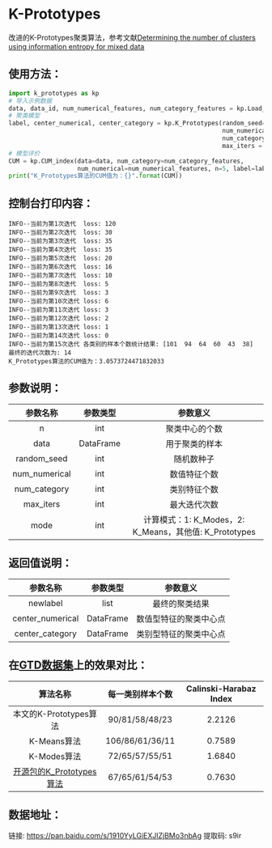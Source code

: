 # K-Prototypes
改进的K-Prototypes聚类算法，参考文献[Determining the number of clusters using information entropy for mixed data](http://jiyeliang.net/Cms_Data/Contents/SXU_JYL/Folders/JournalPapers/~contents/BD5238EEQPQYXZPP/Determining%20the%20number%20of%20clusters%20using%20information%20entropy%20for%20mixed%20data(2012)PR.pdf)

## 使用方法：
```python
import k_prototypes as kp
# 导入示例数据
data, data_id, num_numerical_features, num_category_features = kp.Load_Data(demo=True)
# 聚类模型
label, center_numerical, center_category = kp.K_Prototypes(random_seed=2020, n=6, data=data, 
                                                           num_numerical=num_numerical_features, 
                                                           num_category=num_category_features, 
                                                           max_iters = 10, mode=3)
# 模型评价
CUM = kp.CUM_index(data=data, num_category=num_category_features, 
                   num_numerical=num_numerical_features, n=5, label=label, mode=3)
print("K_Prototypes算法的CUM值为：{}".format(CUM))
```
## 控制台打印内容：
```terminal
INFO--当前为第1次迭代  loss: 120
INFO--当前为第2次迭代  loss: 30
INFO--当前为第3次迭代  loss: 35
INFO--当前为第4次迭代  loss: 35
INFO--当前为第5次迭代  loss: 20
INFO--当前为第6次迭代  loss: 16
INFO--当前为第7次迭代  loss: 10
INFO--当前为第8次迭代  loss: 5
INFO--当前为第9次迭代  loss: 3
INFO--当前为第10次迭代 loss: 6
INFO--当前为第11次迭代 loss: 3
INFO--当前为第12次迭代 loss: 2
INFO--当前为第13次迭代 loss: 1
INFO--当前为第14次迭代 loss: 0
INFO--当前为第15次迭代 各类别的样本个数统计结果: [101  94  64  60  43  38]
最终的迭代次数为: 14
K_Prototypes算法的CUM值为：3.0573724471832033
```

## 参数说明：
| 参数名称 | 参数类型 | 参数意义 |
|:---:|:---:|:---:|
| n | int | 聚类中心的个数 |
| data | DataFrame | 用于聚类的样本 |
| random_seed | int | 随机数种子 |
| num_numerical | int | 数值特征个数 |
| num_category | int | 类别特征个数 |
| max_iters | int | 最大迭代次数 |
| mode | int | 计算模式：1: K_Modes，2: K_Means，其他值: K_Prototypes |

## 返回值说明：
| 参数名称 | 参数类型 | 参数意义 |
|:---:|:---:|:---:|
| newlabel | list | 最终的聚类结果 |
| center_numerical | DataFrame | 数值型特征的聚类中心点 |
| center_category | DataFrame | 类别型特征的聚类中心点 |

## 在[GTD数据集](https://www.start.umd.edu/gtd/access/)上的效果对比：
| 算法名称 | 每一类别样本个数 | Calinski-Harabaz Index |
|:---:|:---:|:---:|
| 本文的K-Prototypes算法 | 90/81/58/48/23 | 2.2126 |
| K-Means算法 | 106/86/61/36/11 | 0.7589 |
| K-Modes算法 | 72/65/57/55/51 | 1.6840 |
| [开源包的K_Prototypes算法](https://github.com/nicodv/kmodes) | 67/65/61/54/53 | 0.7630 |

## 数据地址：
链接: https://pan.baidu.com/s/1910YyLGiEXJlZjBMo3nbAg 提取码: s9ir
